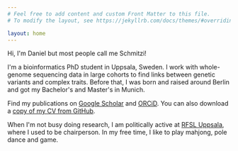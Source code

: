 ```yaml
---
# Feel free to add content and custom Front Matter to this file.
# To modify the layout, see https://jekyllrb.com/docs/themes/#overriding-theme-defaults

layout: home
---
```

Hi, I'm Daniel but most people call me Schmitzi!

I'm a bioinformatics PhD student in Uppsala, Sweden.
I work with whole-genome sequencing data in large cohorts to find links between genetic variants and complex traits.
Before that, I was born and raised around Berlin and got my Bachelor's and Master's in Munich.

Find my publications on [Google Scholar](https://scholar.google.com/citations?user=mNKN6GQAAAAJ) and [ORCiD](https://orcid.org/0000-0003-4480-891X).
You can also download a [copy of my CV from GitHub](https://github.com/Schmytzi/cv/releases/latest/download/cv.pdf).

When I'm not busy doing research, I am politically active at [RFSL Uppsala](https://uppsala.rfsl.se), where I used to be chairperson.
In my free time, I like to play mahjong, pole dance and game.
